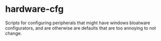 # hardware-cfg
Scripts for configuring peripherals that might have windows bloatware configurators, and are otherwise are defaults that are too annoying to not change. 
